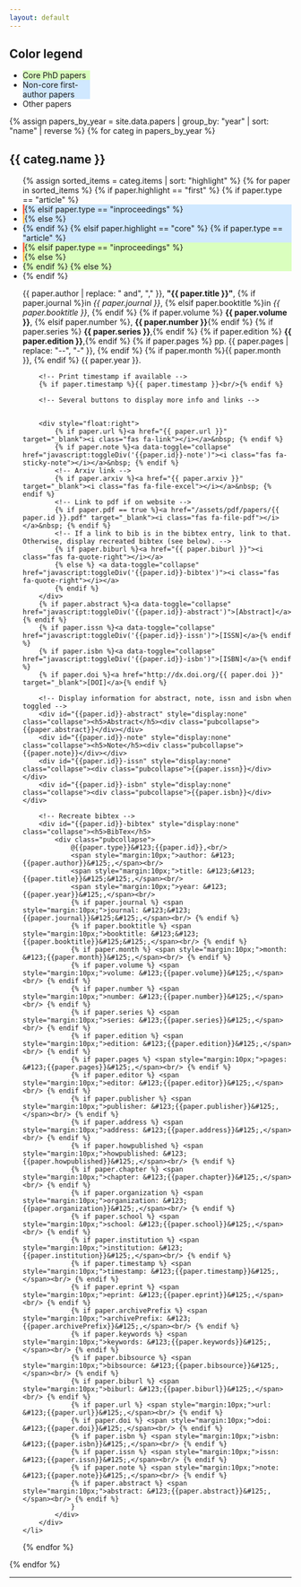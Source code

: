 ```yaml
---
layout: default
---
```


<h2>Color legend</h2>

<div class="pubs"><ul>
<li style="background-color:#daffbe;width:25%"> Core PhD papers </li>
<li style="background-color:#d0e8ff;width:25%"> Non-core first-author papers </li>
<li style="width:25%"> Other papers </li>
</ul></div>

<!-- Group papers by year, display in reverse order (most recent first) -->
{% assign papers_by_year = site.data.papers | group_by: "year" | sort: "name" | reverse %}
{% for categ in papers_by_year %}
  <h2 id="{{ categ.name }}">{{ categ.name }}</h2> <!-- Display current year -->
  <div class="pubs"><ul>
  <! -- Display each paper, ordered by highlight type: core, first, none. Color code based on core/first, also on paper type: article/proceedings -->
  {% assign sorted_items = categ.items | sort: "highlight" %}
  {% for paper in sorted_items %}
	{% if paper.highlight == "first" %}
		{% if paper.type == "article" %}
			<li style="background-color:#d0e8ff; border-left: 3px solid #ff6a49">
		{% elsif paper.type == "inproceedings" %}
			<li style="background-color:#d0e8ff; border-left: 3px solid #ffbe55">
		{% else %}
			<li style="background-color:#d0e8ff">
		{% endif %}
	{% elsif paper.highlight == "core" %}
		{% if paper.type == "article" %}
			<li style="background-color:#daffbe; border-left: 3px solid #ff6a49">
		{% elsif paper.type == "inproceedings" %}
			<li style="background-color:#daffbe; border-left: 3px solid #ffbe55">
		{% else %}
			<li style="background-color:#daffbe">
		{% endif %}
	{% else %}
    <li>
	{% endif %}
		<!-- Display citation, IEEE style -->
		<p>
			{{ paper.author | replace: " and", "," }},
			<b>"{{ paper.title }}"</b>, 
			{% if paper.journal %}in  <em>{{ paper.journal }}</em>, {% elsif paper.booktitle %}in <em>{{ paper.booktitle }}</em>, {% endif %}
			{% if paper.volume %} <strong>{{ paper.volume }}</strong>, {% elsif paper.number %}, <strong>{{ paper.number }}</strong>{% endif %}
			{% if paper.series %} <strong>{{ paper.series }}</strong>,{% endif %}
			{% if paper.edition %} <strong>{{ paper.edition }}</strong>,{% endif %}
			{% if paper.pages %} pp. {{ paper.pages | replace: "--", "-" }}, {% endif %}
			{% if paper.month %}{{ paper.month }}, {% endif %} {{ paper.year }}.
		</p>
		
		<!-- Print timestamp if available -->
		{% if paper.timestamp %}{{ paper.timestamp }}<br/>{% endif %}

		<!-- Several buttons to display more info and links -->
		
		
		<div style="float:right">
			{% if paper.url %}<a href="{{ paper.url }}" target="_blank"><i class="fas fa-link"></i></a>&nbsp; {% endif %}
			{% if paper.note %}<a data-toggle="collapse" href="javascript:toggleDiv('{{paper.id}}-note')"><i class="fas fa-sticky-note"></i></a>&nbsp; {% endif %}
			<!-- Arxiv link -->
			{% if paper.arxiv %}<a href="{{ paper.arxiv }}" target="_blank"><i class="fas fa-file-excel"></i></a>&nbsp; {% endif %}
			<!-- Link to pdf if on website -->
			{% if paper.pdf == true %}<a href="/assets/pdf/papers/{{ paper.id }}.pdf" target="_blank"><i class="fas fa-file-pdf"></i></a>&nbsp; {% endif %}
			<!-- If a link to bib is in the bibtex entry, link to that. Otherwise, display recreated bibtex (see below). -->
			{% if paper.biburl %}<a href="{{ paper.biburl }}"><i class="fas fa-quote-right"></i></a> 
			{% else %} <a data-toggle="collapse" href="javascript:toggleDiv('{{paper.id}}-bibtex')"><i class="fas fa-quote-right"></i></a> 
			{% endif %}
		</div> 
		{% if paper.abstract %}<a data-toggle="collapse" href="javascript:toggleDiv('{{paper.id}}-abstract')">[Abstract]</a>{% endif %}
		{% if paper.issn %}<a data-toggle="collapse" href="javascript:toggleDiv('{{paper.id}}-issn')">[ISSN]</a>{% endif %}
		{% if paper.isbn %}<a data-toggle="collapse" href="javascript:toggleDiv('{{paper.id}}-isbn')">[ISBN]</a>{% endif %}
		{% if paper.doi %}<a href="http://dx.doi.org/{{ paper.doi }}" target="_blank">[DOI]</a>{% endif %}
		
		<!-- Display information for abstract, note, issn and isbn when toggled -->
		<div id="{{paper.id}}-abstract" style="display:none" class="collapse"><h5>Abstract</h5><div class="pubcollapse">{{paper.abstract}}</div></div>
		<div id="{{paper.id}}-note" style="display:none" class="collapse"><h5>Note</h5><div class="pubcollapse">{{paper.note}}</div></div>
		<div id="{{paper.id}}-issn" style="display:none" class="collapse"><div class="pubcollapse">{{paper.issn}}</div></div>
		<div id="{{paper.id}}-isbn" style="display:none" class="collapse"><div class="pubcollapse">{{paper.isbn}}</div></div>
		
		<!-- Recreate bibtex -->
		<div id="{{paper.id}}-bibtex" style="display:none" class="collapse"><h5>BibTex</h5>
			<div class="pubcollapse">
				@{{paper.type}}&#123;{{paper.id}},<br/>
				<span style="margin:10px;">author: &#123;{{paper.author}}&#125;,</span><br/>
				<span style="margin:10px;">title: &#123;&#123;{{paper.title}}&#125;&#125;,</span><br/>
				<span style="margin:10px;">year: &#123;{{paper.year}}&#125;,</span><br/>
				{% if paper.journal %} <span style="margin:10px;">journal: &#123;&#123;{{paper.journal}}&#125;&#125;,</span><br/> {% endif %}
				{% if paper.booktitle %} <span style="margin:10px;">booktitle: &#123;&#123;{{paper.booktitle}}&#125;&#125;,</span><br/> {% endif %}
				{% if paper.month %} <span style="margin:10px;">month: &#123;{{paper.month}}&#125;,</span><br/> {% endif %}
				{% if paper.volume %} <span style="margin:10px;">volume: &#123;{{paper.volume}}&#125;,</span><br/> {% endif %}
				{% if paper.number %} <span style="margin:10px;">number: &#123;{{paper.number}}&#125;,</span><br/> {% endif %}
				{% if paper.series %} <span style="margin:10px;">series: &#123;{{paper.series}}&#125;,</span><br/> {% endif %}
				{% if paper.edition %} <span style="margin:10px;">edition: &#123;{{paper.edition}}&#125;,</span><br/> {% endif %}
				{% if paper.pages %} <span style="margin:10px;">pages: &#123;{{paper.pages}}&#125;,</span><br/> {% endif %}
				{% if paper.editor %} <span style="margin:10px;">editor: &#123;{{paper.editor}}&#125;,</span><br/> {% endif %}
				{% if paper.publisher %} <span style="margin:10px;">publisher: &#123;{{paper.publisher}}&#125;,</span><br/> {% endif %}
				{% if paper.address %} <span style="margin:10px;">address: &#123;{{paper.address}}&#125;,</span><br/> {% endif %}
				{% if paper.howpublished %} <span style="margin:10px;">howpublished: &#123;{{paper.howpublished}}&#125;,</span><br/> {% endif %}
				{% if paper.chapter %} <span style="margin:10px;">chapter: &#123;{{paper.chapter}}&#125;,</span><br/> {% endif %}
				{% if paper.organization %} <span style="margin:10px;">organization: &#123;{{paper.organization}}&#125;,</span><br/> {% endif %}
				{% if paper.school %} <span style="margin:10px;">school: &#123;{{paper.school}}&#125;,</span><br/> {% endif %}
				{% if paper.institution %} <span style="margin:10px;">institution: &#123;{{paper.institution}}&#125;,</span><br/> {% endif %}
				{% if paper.timestamp %} <span style="margin:10px;">timestamp: &#123;{{paper.timestamp}}&#125;,</span><br/> {% endif %}
				{% if paper.eprint %} <span style="margin:10px;">eprint: &#123;{{paper.eprint}}&#125;,</span><br/> {% endif %}
				{% if paper.archivePrefix %} <span style="margin:10px;">archivePrefix: &#123;{{paper.archivePrefix}}&#125;,</span><br/> {% endif %}
				{% if paper.keywords %} <span style="margin:10px;">keywords: &#123;{{paper.keywords}}&#125;,</span><br/> {% endif %}
				{% if paper.bibsource %} <span style="margin:10px;">bibsource: &#123;{{paper.bibsource}}&#125;,</span><br/> {% endif %}
				{% if paper.biburl %} <span style="margin:10px;">biburl: &#123;{{paper.biburl}}&#125;,</span><br/> {% endif %}
				{% if paper.url %} <span style="margin:10px;">url: &#123;{{paper.url}}&#125;,</span><br/> {% endif %}
				{% if paper.doi %} <span style="margin:10px;">doi: &#123;{{paper.doi}}&#125;,</span><br/> {% endif %}
				{% if paper.isbn %} <span style="margin:10px;">isbn: &#123;{{paper.isbn}}&#125;,</span><br/> {% endif %}
				{% if paper.issn %} <span style="margin:10px;">issn: &#123;{{paper.issn}}&#125;,</span><br/> {% endif %}
				{% if paper.note %} <span style="margin:10px;">note: &#123;{{paper.note}}&#125;,</span><br/> {% endif %}
				{% if paper.abstract %} <span style="margin:10px;">abstract: &#123;{{paper.abstract}}&#125;,</span><br/> {% endif %}
				}
			</div>
		</div>
	</li>
  {% endfor %}
  </ul></div>
{% endfor %}

<!---
### [](#header-3)Under review
MoBoGDL
-->


<hr> 

<div class="contactfooter"><a href="mailto:r.d.gaina@qmul.ac.uk"><i class="fas fa-envelope"></i></a> <a href="https://www.researchgate.net/profile/Raluca_Gaina"><i class="fab fa-researchgate"></i></a> <a href="https://scholar.google.co.uk/citations?user=tC5klQYAAAAJ"><i class="fab fa-google"></i></a> <a href="https://www.linkedin.com/in/raluca-gaina-347518114/"><i class="fab fa-linkedin"></i></a> <a href="https://twitter.com/b_gum22"><i class="fab fa-twitter"></i></a> <a href="https://publists.qmul.ac.uk/userprofile.html?uid=41431&em=false"><i class="fas fa-archive"></i></a></div>
